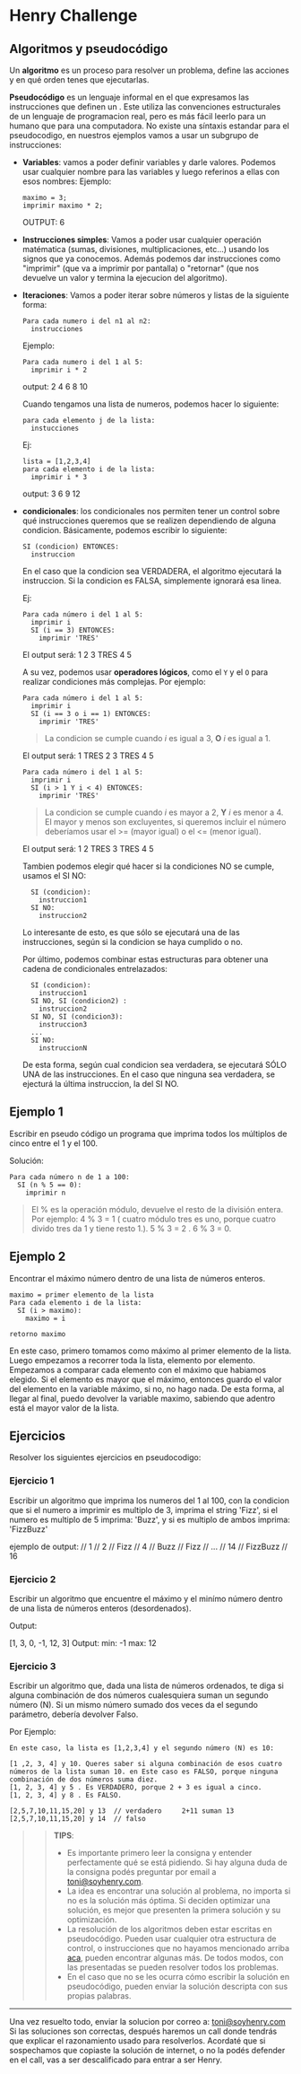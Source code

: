 # Henry Challenge

## Algoritmos y pseudocódigo

Un **algoritmo** es un proceso para resolver un problema, define las acciones y en qué orden tenes que ejecutarlas.

**Pseudocódigo** es un lenguaje informal en el que expresamos las instrucciones que definen un . Este utiliza las convenciones estructurales de un lenguaje de programacion real, pero es más fácil leerlo para un humano que para una computadora.
No existe una síntaxis estandar para el pseudocodigo, en nuestros ejemplos vamos a usar un subgrupo de instrucciones:

* **Variables**: vamos a poder definir variables y darle valores. Podemos usar cualquier nombre para las variables y luego referinos a ellas con esos nombres:
  Ejemplo:
  ```
  maximo = 3;
  imprimir maximo * 2;
  ```

  OUTPUT:
  6

* **Instrucciones simples**: Vamos a poder usar cualquier operación matématica (sumas, divisiones, multiplicaciones, etc...) usando los signos que ya conocemos. Además podemos dar instrucciones como "imprimir" (que va a imprimir por pantalla) o "retornar" (que nos devuelve un valor y termina la ejecucion del algoritmo).

* **Iteraciones**: Vamos a poder iterar sobre números y listas de la siguiente forma:
  ```
  Para cada numero i del n1 al n2:
    instrucciones
  ```
  Ejemplo:
  ```
  Para cada numero i del 1 al 5:
    imprimir i * 2
  ```

  output:
    2
    4
    6
    8
    10

  Cuando tengamos una lista de numeros, podemos hacer lo siguiente:
  ```
  para cada elemento j de la lista:
    instucciones
  ```

  Ej:
  ```
  lista = [1,2,3,4]
  para cada elemento i de la lista:
    imprimir i * 3
  ```
  output:
  3
  6
  9
  12

* **condicionales**: los condicionales nos permiten tener un control sobre qué instrucciones queremos que se realizen dependiendo de alguna condicion. Básicamente, podemos escribir lo siguiente:
  ```
  SI (condicion) ENTONCES:
    instruccion
  ```
  En el caso que la condicion sea VERDADERA, el algoritmo ejecutará la instruccion. Si la condicion es FALSA, simplemente ignorará esa linea.

  Ej:

    ```
    Para cada número i del 1 al 5:
      imprimir i
      SI (i == 3) ENTONCES:
        imprimir 'TRES'
    ```

    El output será:
    1
    2
    3
    TRES
    4
    5

  A su vez, podemos usar **operadores lógicos**, como el `Y` y el `O` para realizar condiciones más complejas. Por ejemplo:

    ```
    Para cada número i del 1 al 5:
      imprimir i
      SI (i == 3 o i == 1) ENTONCES:
        imprimir 'TRES'
    ```

  > La condicion se cumple cuando *i* es igual a 3, **O** *i* es igual a 1.

  El output será:
    1
    TRES
    2
    3
    TRES
    4
    5
  ```
  Para cada número i del 1 al 5:
    imprimir i
    SI (i > 1 Y i < 4) ENTONCES:
      imprimir 'TRES'
  ```

  > La condicion se cumple cuando *i* es mayor a 2, **Y** *i* es menor a 4. El mayor y menos son excluyentes, si queremos incluir el número deberíamos usar el >= (mayor igual) o el <= (menor igual).

  El output será:
    1
    2
    TRES
    3
    TRES
    4
    5

  Tambien podemos elegir qué hacer si la condiciones NO se cumple, usamos el SI NO:
  ```
    SI (condicion):
      instruccion1
    SI NO:
      instruccion2
  ```

  Lo interesante de esto, es que sólo se ejecutará una de las instrucciones, según si la condicion se haya cumplido o no.

  Por último, podemos combinar estas estructuras para obtener una cadena de condicionales entrelazados:

  ```
    SI (condicion):
      instruccion1
    SI NO, SI (condicion2) :
      instruccion2
    SI NO, SI (condicion3):
      instruccion3
    ...
    SI NO:
      instruccionN
  ```

  De esta forma, según cual condicion sea verdadera, se ejecutará SÓLO UNA de las instrucciones. En el caso que ninguna sea verdadera, se ejecturá la última instruccion, la del SI NO.

## Ejemplo 1

Escribir en pseudo código un programa que imprima todos los múltiplos de cinco entre el 1 y el 100.

Solución:

```
Para cada número n de 1 a 100:
  SI (n % 5 == 0):
    imprimir n
```

> El % es la operación módulo, devuelve el resto de la división entera. Por ejemplo: 4 % 3 = 1 ( cuatro módulo tres es uno, porque cuatro divido tres da 1 y tiene resto 1.). 5 % 3 = 2 . 6 % 3 = 0. 

## Ejemplo 2

Encontrar el máximo número dentro de una lista de números enteros.

```
maximo = primer elemento de la lista
Para cada elemento i de la lista:
  SI (i > maximo):
    maximo = i

retorno maximo
```

En este caso, primero tomamos como máximo al primer elemento de la lista. Luego empezamos a recorrer toda la lista, elemento por elemento. Empezamos a comparar cada elemento con el máximo que habiamos elegido. Si el elemento es mayor que el máximo, entonces guardo el valor del elemento en la variable máximo, si no, no hago nada. De esta forma, al llegar al final, puedo devolver la variable maximo, sabiendo que adentro está el mayor valor de la lista.

## Ejercicios

Resolver los siguientes ejercicios en pseudocodigo:

### Ejercicio 1

Escribir un algoritmo que imprima los numeros del 1 al 100, con la condicion que si el numero a imprimir es multiplo de 3, imprima el string 'Fizz', si el numero es multiplo de 5 imprima: 'Buzz', y si es multiplo de ambos imprima: 'FizzBuzz'

ejemplo de output:
// 1
// 2
// Fizz
// 4
// Buzz
// Fizz
// ...
// 14
// FizzBuzz
// 16

### Ejercicio 2

Escribir un algoritmo que encuentre el máximo y el minímo número dentro de una lista de números enteros (desordenados).

Output:

  [1, 3, 0, -1, 12, 3]
  Output:
    min: -1
    max: 12

### Ejercicio 3

Escribir un algoritmo que, dada una lista de números ordenados, te diga si alguna combinación de dos números cualesquiera suman un segundo número (N).
Si un mismo número sumado dos veces da el segundo parámetro, debería devolver Falso.

Por Ejemplo:
```
En este caso, la lista es [1,2,3,4] y el segundo número (N) es 10:

[1 ,2, 3, 4] y 10. Queres saber si alguna combinación de esos cuatro números de la lista suman 10. en Este caso es FALSO, porque ninguna combinación de dos números suma diez.
[1, 2, 3, 4] y 5 . Es VERDADERO, porque 2 + 3 es igual a cinco.
[1, 2, 3, 4] y 8 . Es FALSO.

[2,5,7,10,11,15,20] y 13  // verdadero     2+11 suman 13
[2,5,7,10,11,15,20] y 14  // falso
```

>> **TIPS**:
>>  * Es importante primero leer la consigna y entender perfectamente qué se está pidiendo. Si hay alguna duda de la consigna podés preguntar por email a toni@soyhenry.com.
>> * La idea es encontrar una solución al problema, no importa si no es la solución más óptima. Si deciden optimizar una solución, es mejor que presenten la primera solución y su optimización.
>> * La resolución de los algoritmos deben estar escritas en pseudocódigo. Pueden usar cualquier otra estructura de control, o instrucciones que no hayamos mencionado arriba [aca](https://es.wikipedia.org/wiki/Pseudoc%C3%B3digo#Estructuras_de_control), pueden encontrar algunas más. De todos modos, con las presentadas se pueden resolver todos los problemas.
>> * En el caso que no se les ocurra cómo escribir la solución en pseudocódigo, pueden enviar la solución descripta con sus propias palabras. 

---

Una vez resuelto todo, enviar la solucion por correo a: toni@soyhenry.com
Si las soluciones son correctas, después haremos un call donde tendrás que explicar el razonamiento usado para resolverlos. Acordaté que si sospechamos que copiaste la solución de internet, o no la podés defender en el call, vas a ser descalificado para entrar a ser Henry.